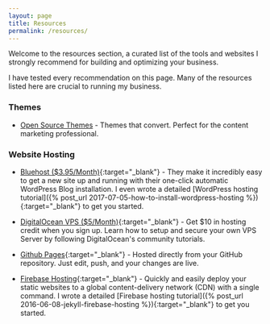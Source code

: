 ```yaml
---
layout: page
title: Resources
permalink: /resources/
---
```



Welcome to the resources section, a curated list of the tools and websites I strongly recommend for building and optimizing your business.

I have tested every recommendation on this page. Many of the resources listed here are crucial to running my business.

### Themes
- [Open Source Themes](/open-source/) - Themes that convert. Perfect for the content marketing professional.

### Website Hosting
- [Bluehost ($3.95/Month)](https://desiredpersona.com/go/bluehost/){:target="_blank"} - They make it incredibly easy to get a new site up and running with their one-click automatic WordPress Blog installation. I even wrote a detailed [WordPress hosting tutorial]({% post_url 2017-07-05-how-to-install-wordpress-hosting %}){:target="_blank"} to get you started.

- [DigitalOcean VPS ($5/Month)](https://m.do.co/c/04ae6385aa45){:target="_blank"} - Get $10 in hosting credit when you sign up. Learn how to setup and secure your own VPS Server by following DigitalOcean's community tutorials.

- [Github Pages](https://pages.github.com){:target="_blank"} - Hosted directly from your GitHub repository. Just edit, push, and your changes are live.

- [Firebase Hosting](https://firebase.google.com/){:target="_blank"} - Quickly and easily deploy your static websites to a global content-delivery network (CDN) with a single command. I wrote a detailed [Firebase hosting tutorial]({% post_url 2016-06-08-jekyll-firebase-hosting %}){:target="_blank"} to get you started.
